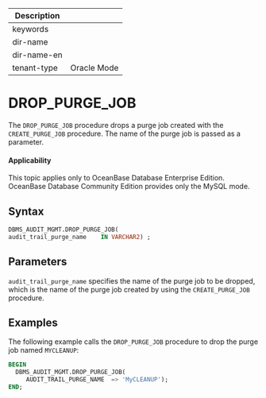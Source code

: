 | Description   |                 |
|---------------|-----------------|
| keywords      |                 |
| dir-name      |                 |
| dir-name-en   |                 |
| tenant-type   | Oracle Mode     |

# DROP_PURGE_JOB

The `DROP_PURGE_JOB` procedure drops a purge job created with the `CREATE_PURGE_JOB` procedure. The name of the purge job is passed as a parameter.

  <main id="notice" >
    <h4>Applicability</h4>
    <p>This topic applies only to OceanBase Database Enterprise Edition. OceanBase Database Community Edition provides only the MySQL mode. </p>
  </main>

## Syntax

```sql
DBMS_AUDIT_MGMT.DROP_PURGE_JOB(
audit_trail_purge_name    IN VARCHAR2) ;
```



## Parameters

`audit_trail_purge_name` specifies the name of the purge job to be dropped, which is the name of the purge job created by using the `CREATE_PURGE_JOB` procedure.

## Examples

The following example calls the `DROP_PURGE_JOB` procedure to drop the purge job named `MYCLEANUP`:

```sql
BEGIN
  DBMS_AUDIT_MGMT.DROP_PURGE_JOB(
     AUDIT_TRAIL_PURGE_NAME  => 'MyCLEANUP');
END;
```


